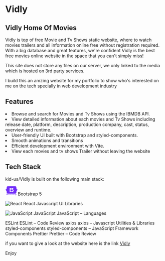 # Vidly

<h2> Vidly Home Of Movies </h2>

<p> Vidly is top of free Movie and Tv Shows static website, where to watch movies trailers and all information online free without registration required. With a big database and great features, we're confident Vidly is the best free movies online website in the space that you can't simply miss!

This site does not store any files on our server, we only linked to the media which is hosted on 3rd party services. </p>

<p>I build this an amzing website for my portfolio to show who's interested on me on the tech specially in web development industry </p>

<h2> Features</h2>
 <li>Browse and search for Movies and Tv Shows using the IBMDB API.</li> 
 <li>View detailed information about each movies and Tv Shows including release date, platform, description, production company, cast, status, overview and runtime.</li>
 <li>User-friendly UI built with Bootstrap and styled-components.</li>
 <li>Smooth animations and transitions</li>
 <li>Efficient development environment with Vite.</li>
 <li>View each movies and tv shows Trailer without leaving the website</li>

<h2>Tech Stack</h2>
<p>kid-us/Vidly is built on the following main stack:</p>
<p><img src="https://raw.githubusercontent.com/devicons/devicon/master/icons/bootstrap/bootstrap-plain-wordmark.svg" alt="bootstrap" width="40" height="30"/>Bootstrap 5</p>
<p><img src="https://camo.githubusercontent.com/7f9ada46d63248967ba3f3b81f0b42dcb8c051914a8245be2b0607db1d31d723/68747470733a2f2f696d672e737461636b73686172652e696f2f736572766963652f313032302f4f5949614a314b4b2e706e67" alt="React" width="30" height="30"/> React Javascript UI Libraries</p> 
<p><img src="https://camo.githubusercontent.com/998fc2e6814e3d8f7b8dd8d36f5b596872c6e626d5cb50ab6ebc8f5cd5e2da77/68747470733a2f2f696d672e737461636b73686172652e696f2f736572766963652f313230392f6a6176617363726970742e6a706567" alt="JavaScript" width="30" height="30"/> JavaScript JavaScript – Languages</p> 

ESLint ESLint – Code Review
axios axios – Javascript Utilities & Libraries
styled-components styled-components – JavaScript Framework Components
Prettier Prettier – Code Review
<p> if you want to give a look at the website here is the link <a href="https://vidly-zeta.vercel.app"> Vidly </a> </p>
<p> Enjoy </p>
